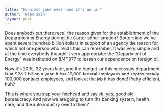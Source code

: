 ```yaml
---
title: "Funniest joke ever (and it's on us)"
author: 'Noam Sain'
layout: post
---
```


Does anybody out there recall the reason given for the establishment of the Department of Energy during the Carter administration? Bottom line we've spent several hundred billion dollars in support of an agency the reason for which not one person who reads this can remember. It was very simple and at the time everybody thought it very appropriate: the "Department of Energy" was instituted on 8/4/1977 to lessen our dependence on foreign oil.

Now it's 2009, 32 years later, and the budget for this necessary department is at $24.2 billion a year. It has 16,000 federal employees and approximately 100,000 contract employees, and look at the job it has done! Pretty efficient, huh?

This is where you slap your forehead and say ah, yes, good ole bureaucracy. And now we are going to turn the banking system, health care, and the auto industry over to them?
